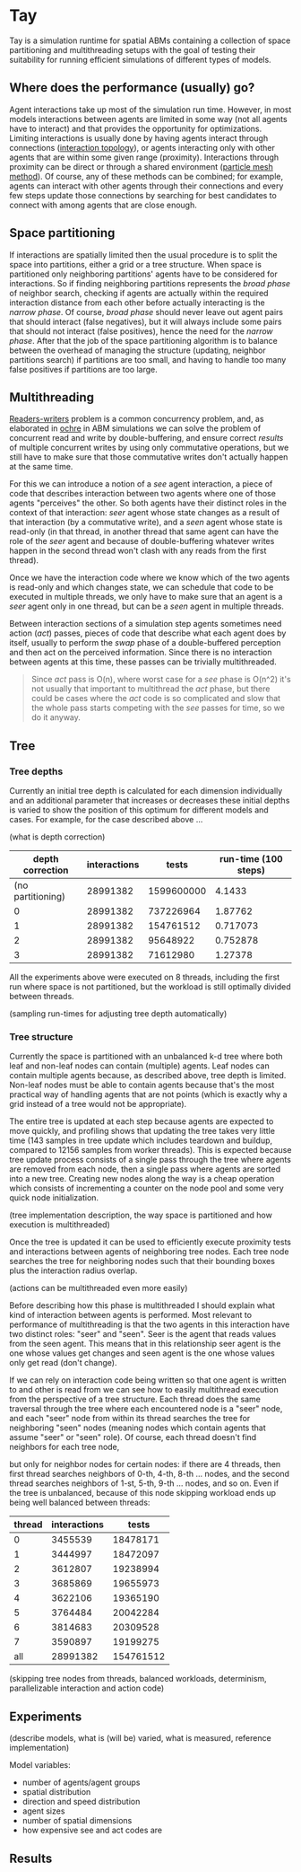 # Tay

Tay is a simulation runtime for spatial ABMs containing a collection of space partitioning and multithreading setups with the goal of testing their suitability for running efficient simulations of different types of models.

## Where does the performance (usually) go?

Agent interactions take up most of the simulation run time. However, in most models interactions between agents are limited in some way (not all agents have to interact) and that provides the opportunity for optimizations. Limiting interactions is usually done by having agents interact through connections ([interaction topology](https://en.wikipedia.org/wiki/Network_topology)), or agents interacting only with other agents that are within some given range (proximity). Interactions through proximity can be direct or through a shared environment ([particle mesh method](https://en.wikipedia.org/wiki/Particle_Mesh)). Of course, any of these methods can be combined; for example, agents can interact with other agents through their connections and every few steps update those connections by searching for best candidates to connect with among agents that are close enough.

## Space partitioning

If interactions are spatially limited then the usual procedure is to split the space into partitions, either a grid or a tree structure. When space is partitioned only neighboring partitions' agents have to be considered for interactions. So if finding neighboring partitions represents the *broad phase* of neighbor search, checking if agents are actually within the required interaction distance from each other before actually interacting is the *narrow phase*. Of course, *broad phase* should never leave out agent pairs that should interact (false negatives), but it will always include some pairs that should not interact (false positives), hence the need for the *narrow phase*. After that the job of the space partitioning algorithm is to balance between the overhead of managing the structure (updating, neighbor partitions search) if partitions are too small, and having to handle too many false positives if partitions are too large.

## Multithreading

[Readers-writers](https://en.wikipedia.org/wiki/Readers%E2%80%93writers_problem) problem is a common concurrency problem, and, as elaborated in [ochre](https://github.com/bcace/ochre) in ABM simulations we can solve the problem of concurrent read and write by double-buffering, and ensure correct *results* of multiple concurrent writes by using only commutative operations, but we still have to make sure that those commutative writes don't actually happen at the same time.

For this we can introduce a notion of a *see* agent interaction, a piece of code that describes interaction between two agents where one of those agents "perceives" the other. So both agents have their distinct roles in the context of that interaction: *seer* agent whose state changes as a result of that interaction (by a commutative write), and a *seen* agent whose state is read-only (in that thread, in another thread that same agent can have the role of the *seer* agent and because of double-buffering whatever writes happen in the second thread won't clash with any reads from the first thread).

Once we have the interaction code where we know which of the two agents is read-only and which changes state, we can schedule that code to be executed in multiple threads, we only have to make sure that an agent is a *seer* agent only in one thread, but can be a *seen* agent in multiple threads.

Between interaction sections of a simulation step agents sometimes need action (*act*) passes, pieces of code that describe what each agent does by itself, usually to perform the *swap* phase of a double-buffered perception and then act on the perceived information. Since there is no interaction between agents at this time, these passes can be trivially multithreaded.

> Since *act* pass is O(n), where worst case for a *see* phase is O(n^2) it's not usually that important to multithread the *act* phase, but there could be cases where the *act* code is so complicated and slow that the whole pass starts competing with the *see* passes for time, so we do it anyway.

## Tree

### Tree depths

Currently an initial tree depth is calculated for each dimension individually and an additional parameter that increases or decreases these initial depths is varied to show the position of this optimum for different models and cases. For example, for the case described above ...

(what is depth correction)

| depth correction | interactions | tests | run-time (100 steps)
| --- | --- | --- | ---
| (no partitioning) | 28991382 | 1599600000 | 4.1433
| 0 | 28991382 | 737226964 | 1.87762
| 1 | 28991382 | 154761512 | 0.717073
| 2 | 28991382 | 95648922 | 0.752878
| 3 | 28991382 | 71612980 | 1.27378

All the experiments above were executed on 8 threads, including the first run where space is not partitioned, but the workload is still optimally divided between threads.

(sampling run-times for adjusting tree depth automatically)

### Tree structure

Currently the space is partitioned with an unbalanced k-d tree where both leaf and non-leaf nodes can contain (multiple) agents. Leaf nodes can contain multiple agents because, as described above, tree depth is limited. Non-leaf nodes must be able to contain agents because that's the most practical way of handling agents that are not points (which is exactly why a grid instead of a tree would not be appropriate).

The entire tree is updated at each step because agents are expected to move quickly, and profiling shows that updating the tree takes very little time (143 samples in tree update which includes teardown and buildup, compared to 12156 samples from worker threads). This is expected because tree update process consists of a single pass through the tree where agents are removed from each node, then a single pass where agents are sorted into a new tree. Creating new nodes along the way is a cheap operation which consists of incrementing a counter on the node pool and some very quick node initialization.

(tree implementation description, the way space is partitioned and how execution is multithreaded)

Once the tree is updated it can be used to efficiently execute proximity tests and interactions between agents of neighboring tree nodes. Each tree node searches the tree for neighboring nodes such that their bounding boxes plus the interaction radius overlap.

(actions can be multithreaded even more easily)

Before describing how this phase is multithreaded I should explain what kind of interaction between agents is performed. Most relevant to performance of multithreading is that the two agents in this interaction have two distinct roles: "seer" and "seen". Seer is the agent that reads values from the seen agent. This means that in this relationship seer agent is the one whose values get changes and seen agent is the one whose values only get read (don't change).

If we can rely on interaction code being written so that one agent is written to and other is read from we can see how to easily multithread execution from the perspective of a tree structure. Each thread does the same traversal through the tree where each encountered node is a "seer" node, and each "seer" node from within its thread searches the tree for neighboring "seen" nodes (meaning nodes which contain agents that assume "seer" or "seen" role). Of course, each thread doesn't find neighbors for each tree node,

 but only for neighbor nodes for certain nodes: if there are 4 threads, then first thread searches neighbors of 0-th, 4-th, 8-th ... nodes, and the second thread searches neighbors of 1-st, 5-th, 9-th ... nodes, and so on. Even if the tree is unbalanced, because of this node skipping workload ends up being well balanced between threads:

| thread | interactions | tests
| --- | --- | ---
| 0 | 3455539 | 18478171
| 1 | 3444997 | 18472097
| 2 | 3612807 | 19238994
| 3 | 3685869 | 19655973
| 4 | 3622106 | 19365190
| 5 | 3764484 | 20042284
| 6 | 3814683 | 20309528
| 7 | 3590897 | 19199275
| all | 28991382 | 154761512

(skipping tree nodes from threads, balanced workloads, determinism, parallelizable interaction and action code)

## Experiments

(describe models, what is (will be) varied, what is measured, reference implementation)

Model variables:
* number of agents/agent groups
* spatial distribution
* direction and speed distribution
* agent sizes
* number of spatial dimensions
* how expensive see and act codes are

## Results
